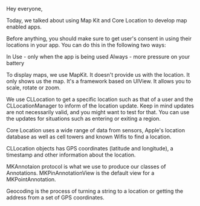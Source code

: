 Hey everyone, 

Today, we talked about using Map Kit and Core Location to develop map enabled apps. 

Before anything, you should make sure to get user's consent in using their locations in your app. You can do this in the following two ways:

In Use  - only when the app is being used
Always - more pressure on your battery

To display maps, we use MapKit. It doesn't provide us with the location. It only shows us the map. It's a framework based on UIView. It allows you to scale, rotate or zoom.

We use CLLocation to get a specific location such as that of a user and the CLLocationManager to inform of the location update. Keep in mind updates are not necessarily valid, and you might want to test for that. 
You can use the updates for situations such as entering or exiting a region.

Core Location uses a wide range of data from sensors, Apple's location database as well as cell towers and known Wifis to find a location.

CLLocation objects has GPS coordinates (latitude and longitude), a timestamp and other information about the location.

MKAnnotaion protocol is what we use to produce our classes of Annotations. MKPinAnnotationView is the default view for a MKPointAnnotation.

Geocoding is the process of turning a string to a location or getting the address from a set of GPS coordinates.
